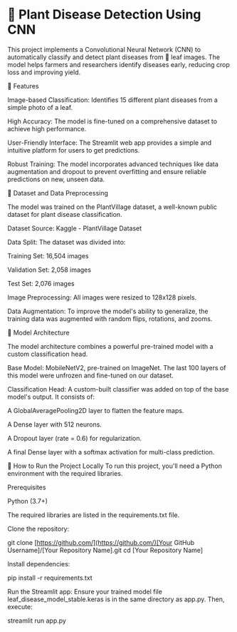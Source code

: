 # 🌱 Plant Disease Detection Using CNN
This project implements a Convolutional Neural Network (CNN) to automatically classify and detect plant diseases from 🌿 leaf images. The model helps farmers and researchers identify diseases early, reducing crop loss and improving yield.


🚀 Features

Image-based Classification: Identifies 15 different plant diseases from a simple photo of a leaf.

High Accuracy: The model is fine-tuned on a comprehensive dataset to achieve high performance.

User-Friendly Interface: The Streamlit web app provides a simple and intuitive platform for users to get predictions.

Robust Training: The model incorporates advanced techniques like data augmentation and dropout to prevent overfitting and ensure reliable predictions on new, unseen data.


📁 Dataset and Data Preprocessing

The model was trained on the PlantVillage dataset, a well-known public dataset for plant disease classification.

Dataset Source: Kaggle - PlantVillage Dataset

Data Split: The dataset was divided into:

Training Set: 16,504 images

Validation Set: 2,058 images

Test Set: 2,076 images

Image Preprocessing: All images were resized to 128x128 pixels.

Data Augmentation: To improve the model's ability to generalize, the training data was augmented with random flips, rotations, and zooms.


🧠 Model Architecture

The model architecture combines a powerful pre-trained model with a custom classification head.

Base Model: MobileNetV2, pre-trained on ImageNet. The last 100 layers of this model were unfrozen and fine-tuned on our dataset.

Classification Head: A custom-built classifier was added on top of the base model's output. It consists of:

A GlobalAveragePooling2D layer to flatten the feature maps.

A Dense layer with 512 neurons.

A Dropout layer (rate = 0.6) for regularization.

A final Dense layer with a softmax activation for multi-class prediction.

🚀 How to Run the Project Locally
To run this project, you'll need a Python environment with the required libraries.

Prerequisites

Python (3.7+)

The required libraries are listed in the requirements.txt file.

Clone the repository:

git clone [https://github.com/](https://github.com/)[Your GitHub Username]/[Your Repository Name].git
cd [Your Repository Name]

Install dependencies:

pip install -r requirements.txt

Run the Streamlit app:
Ensure your trained model file leaf_disease_model_stable.keras is in the same directory as app.py. Then, execute:

streamlit run app.py

